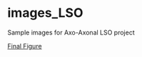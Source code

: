 # images_LSO
Sample images for Axo-Axonal LSO project


 [Final Figure](https://github.com/dhaimes-b/images_LSO/FinalFigV11.pdf)

